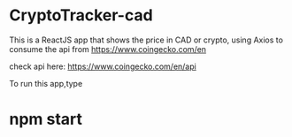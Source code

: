 # CryptoTracker-cad
This is a ReactJS app that shows the price in CAD or crypto, using Axios to consume the api from https://www.coingecko.com/en

check api here:
https://www.coingecko.com/en/api

To run this app,type 

# npm start
